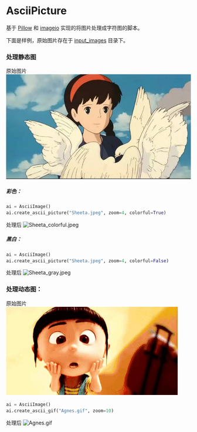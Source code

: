 # AsciiPicture
基于 [Pillow](https://github.com/python-pillow/Pillow) 和 [imageio](https://github.com/imageio/imageio) 实现的将图片处理成字符图的脚本。

下面是样例，原始图片存在于 [input_images](https://github.com/Yi-Xiao-Cuo-Huai-Fen-Zi/AsciiPicture/tree/master/input_images) 目录下。
### 处理静态图
原始图片
![Sheeta.jpeg](https://github.com/Yi-Xiao-Cuo-Huai-Fen-Zi/AsciiPicture/blob/master/input_images/Sheeta.jpeg)
##### 彩色：
```python
ai = AsciiImage()
ai.create_ascii_picture("Sheeta.jpeg", zoom=4, colorful=True)
``` 
处理后
![Sheeta_colorful.jpeg](https://github.com/Yi-Xiao-Cuo-Huai-Fen-Zi/AsciiPicture/blob/master/output_images/Sheeta_colorful.jpeg)
##### 黑白：
```python
ai = AsciiImage()
ai.create_ascii_picture("Sheeta.jpeg", zoom=4, colorful=False)
```
处理后
![Sheeta_gray.jpeg](https://github.com/Yi-Xiao-Cuo-Huai-Fen-Zi/AsciiPicture/blob/master/output_images/Sheeta_gray.jpeg)
### 处理动态图：
原始图片
![Agnes.gif](https://github.com/Yi-Xiao-Cuo-Huai-Fen-Zi/AsciiPicture/blob/master/input_images/Agnes.gif)
```python
ai = AsciiImage()
ai.create_ascii_gif("Agnes.gif", zoom=10)
```
处理后
![Agnes.gif](https://github.com/Yi-Xiao-Cuo-Huai-Fen-Zi/AsciiPicture/blob/master/output_images/Agnes.gif)